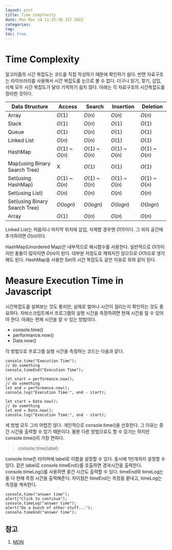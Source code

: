 ```yaml
---
layout: post
title: Time Complexity
date: Mon Mar 14 11:25:38 JST 2022
categories:
tag:
toc: true
---
```


# Time Complexity

알고리즘의 시간 복잡도는 코드를 직접 작성하기 때문에 확인하기 쉽다.
반면 자료구조는 라이브러리를 사용해서 시간 복잡도를 눈으로 볼 수 없다.
더구나 읽기, 찾기, 삽입, 삭제 모두 시간 복잡도가 달라 기억하기 쉽지 않다.
아래는 각 자료구조의 시간복잡도를 정리한 것이다.

| Data Structure                | Access          | Search          | Insertion       | Deletion        |
| ----------------------------- | --------------- | --------------- | --------------- | --------------- |
| Array                         | $O(1)$          | $O(n)$          | $O(n)$          | $O(n)$          |
| Stack                         | $O(1)$          | $O(n)$          | $O(1)$          | $O(1)$          |
| Queue                         | $O(1)$          | $O(n)$          | $O(1)$          | $O(1)$          |
| Linked List                   | $O(n)$          | $O(n)$          | $O(1)$          | $O(1)$          |
| HashMap                       | $O(1)$ ~ $O(n)$ | $O(1)$ ~ $O(n)$ | $O(1)$ ~ $O(n)$ | $O(1)$ ~ $O(n)$ |
| Map(using Binary Search Tree) | X               | $O(1)$          | $O(1)$          | $O(1)$          |
| Set(using HashMap)            | $O(1)$ ~ $O(n)$ | $O(1)$ ~ $O(n)$ | $O(1)$ ~ $O(n)$ | $O(1)$ ~ $O(n)$ |
| Set(using List)               | $O(n)$          | $O(n)$          | $O(n)$          | $O(n)$          |
| Set(using Binary Search Tree) | $O(logn)$       | $O(logn)$       | $O(logn)$       | $O(logn)$       |
| Array                         | $O(1)$          | $O(n)$          | $O(n)$          | $O(n)$          |

Linked List는 처음이나 마지막 위치에 삽입, 삭제할 경우엔 $O(1)$이다.
그 외의 공간에 추가하려면 $O(n)$이다.

HashMap(Unordered Map)은 내부적으로 해시함수를 사용한다.
일반적으로 $O(1)$이지만 충돌이 많아지면 $O(n)$이 된다.
대부분 저정도로 채워지진 않으므로 $O(1)$으로 생각해도 된다.
HashMap을 사용한 Set의 시간 복잡도도 같은 이유로 위와 같이 된다.

# Measure Execution Time in Javascript

시간복잡도를 살펴보는 것도 좋지만, 실제로 얼마나 시간이 걸리는지 확인하는 것도 중요하다.
자바스크립트에서 프로그램의 실행 시간을 측정하려면 현재 시간을 알 수 있어야 한다.
아래는 현재 시간을 알 수 있는 방법이다.

-   console.time()
-   performance.now()
-   Date.now()

각 방법으로 프로그램 실행 시간을 측정하는 코드는 다음과 같다.

```
console.time("Execution Time");
// do something
console.timeEnd("Execution Time");
```

```
let start = performance.now();
// do something
let end = performance.now();
console.log("Execution Time:", end - start);
```

```
let start = Date.now();
// do something
let end = Date.now();
console.log("Execution Time:", end - start);
```

세 방법 모두 그리 어렵진 않다.
개인적으로 console.time()을 선호한다.
그 이유는 중간 시간을 출력할 수 있기 때문이다.
물론 다른 방법으로도 할 수 있기는 하지만 console.time()이 가장 편하다.

> console.time(label)

console.time은 타이머에 label로 이름을 설정할 수 있다.
동시에 1만개까지 설정할 수 있다.
같은 label로 console.timeEnd()를 호출하면 경과시간을 출력한다.
console.timeLog()를 사용하면 중간 시간도 출력할 수 있다.
timeEnd와 timeLog는 둘 다 현재 측정 시간을 출력해준다.
차이점은 timeEnd는 측정을 끝내고, timeLog는 측정을 계속한다.

```
console.time("answer time");
alert("Click to continue");
console.timeLog("answer time");
alert("Do a bunch of other stuff...");
console.timeEnd("answer time");
```

## 참고

1. [MDN](https://developer.mozilla.org/ko/docs/Web/API/console/timeEnd)
